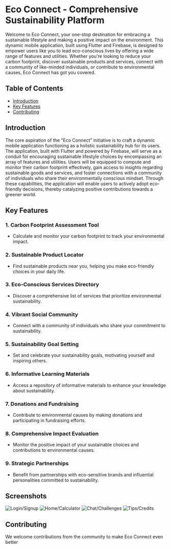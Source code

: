 # Eco Connect - Comprehensive Sustainability Platform

Welcome to Eco Connect, your one-stop destination for embracing a sustainable lifestyle and making a positive impact on the environment. This dynamic mobile application, built using Flutter and Firebase, is designed to empower users like you to lead eco-conscious lives by offering a wide range of features and utilities. Whether you're looking to reduce your carbon footprint, discover sustainable products and services, connect with a community of like-minded individuals, or contribute to environmental causes, Eco Connect has got you covered.

## Table of Contents
- [Introduction](#introduction)
- [Key Features](#key-features)
- [Contributing](#contributing)

## Introduction

The core aspiration of the "Eco Connect" initiative is to craft a dynamic mobile application functioning as a holistic sustainability hub for its users. The application, built with Flutter and powered by Firebase, will serve as a conduit for encouraging sustainable lifestyle choices by encompassing an array of features and utilities. Users will be equipped to compute and monitor their carbon footprint effectively, gain access to insights regarding sustainable goods and services, and foster connections with a community of individuals who share their environmentally conscious mindset. Through these capabilities, the application will enable users to actively adopt eco-friendly decisions, thereby catalyzing positive contributions towards a greener world.

## Key Features

### 1. Carbon Footprint Assessment Tool
   - Calculate and monitor your carbon footprint to track your environmental impact.

### 2. Sustainable Product Locator
   - Find sustainable products near you, helping you make eco-friendly choices in your daily life.

### 3. Eco-Conscious Services Directory
   - Discover a comprehensive list of services that prioritize environmental sustainability.

### 4. Vibrant Social Community
   - Connect with a community of individuals who share your commitment to sustainability.

### 5. Sustainability Goal Setting
   - Set and celebrate your sustainability goals, motivating yourself and inspiring others.

### 6. Informative Learning Materials
   - Access a repository of informative materials to enhance your knowledge about sustainability.

### 7. Donations and Fundraising
   - Contribute to environmental causes by making donations and participating in fundraising efforts.

### 8. Comprehensive Impact Evaluation
   - Monitor the positive impact of your sustainable choices and contributions to environmental causes.

### 9. Strategic Partnerships
   - Benefit from partnerships with eco-sensitive brands and influential personalities committed to sustainability.

## Screenshots
![Login/Signup](image.png)
![Home/Calculator](image-1.png)
![Chat/Challenges](image-2.png)
![Tips/Credits](image-3.png)


## Contributing

We welcome contributions from the community to make Eco Connect even better
